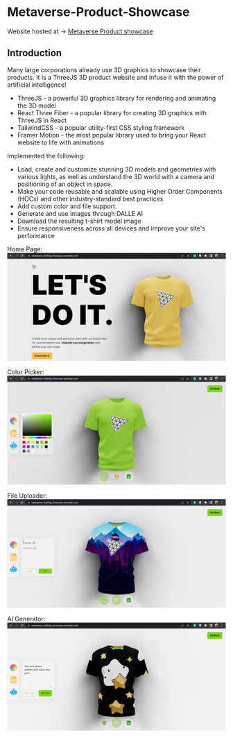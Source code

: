 # Metaverse-Product-Showcase
Website hosted at -> [Metaverse Product showcase](https://metaverse-clothing-showcase.onrender.com/)
## Introduction
Many large corporations already use 3D graphics to showcase their products. It is a ThreeJS 3D product website and infuse it with the power of artificial intelligence! 
 
- ThreeJS - a powerful 3D graphics library for rendering and animating the 3D model
- React Three Fiber - a popular library for creating 3D graphics with ThreeJS in React
- TailwindCSS - a popular utility-first CSS styling framework
- Framer Motion - the most popular library used to bring your React website to life with animations

Implemented the following:
- Load, create and customize stunning 3D models and geometries with various lights, as well as understand the 3D world with a camera and positioning of an object in space.
- Make your code reusable and scalable using Higher Order Components (HOCs) and other industry-standard best practices
- Add custom color and file support.
- Generate and use images through DALLE AI
- Download the resulting t-shirt model image
- Ensure responsiveness across all devices and improve your site's performance

Home Page:
![Home Page](https://github.com/Rishabhbafna/Metaverse-Product-Showcase/blob/main/Screenshots/HomePage.png)

Color Picker:
![Color Picker](https://github.com/Rishabhbafna/Metaverse-Product-Showcase/blob/main/Screenshots/ColorPicker.png)

File Uploader:
![File Uploader](https://github.com/Rishabhbafna/Metaverse-Product-Showcase/blob/main/Screenshots/FileUploader.png)

AI Generator:
![AI Generator](https://github.com/Rishabhbafna/Metaverse-Product-Showcase/blob/main/Screenshots/AiPicker.png)
